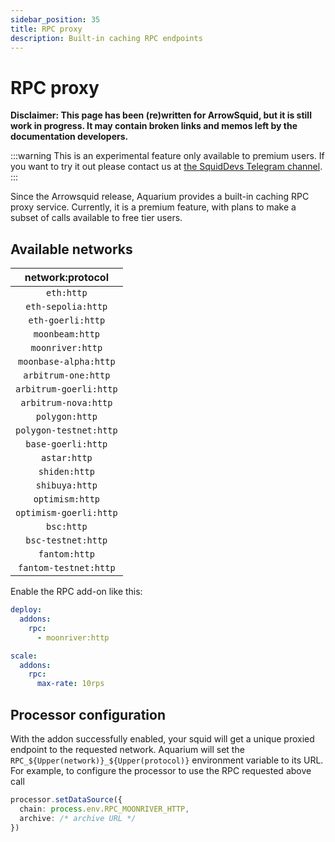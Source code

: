 ```yaml
---
sidebar_position: 35
title: RPC proxy
description: Built-in caching RPC endpoints
---
```


# RPC proxy

**Disclaimer: This page has been (re)written for ArrowSquid, but it is still work in progress. It may contain broken links and memos left by the documentation developers.**

:::warning
This is an experimental feature only available to premium users. If you want to try it out please contact us at [the SquidDevs Telegram channel](https://t.me/HydraDevs).
:::

Since the Arrowsquid release, Aquarium provides a built-in caching RPC proxy service. Currently, it is a premium feature, with plans to make a subset of calls available to free tier users.

## Available networks

| network:protocol                     |
|:------------------------------------:|
| `eth:http`                           | 
| `eth-sepolia:http`                   |          
|  `eth-goerli:http`                |
|  `moonbeam:http`                  |
|  `moonriver:http`                 |
|  `moonbase-alpha:http`            |
|  `arbitrum-one:http`              |
|  `arbitrum-goerli:http`           |
|  `arbitrum-nova:http`             |
|  `polygon:http`                   |
|  `polygon-testnet:http`           |
|  `base-goerli:http`               |
|  `astar:http`                     |
|  `shiden:http`                    |
|  `shibuya:http`                   |
|  `optimism:http`                  |
|  `optimism-goerli:http`           |
|  `bsc:http`                       |
|  `bsc-testnet:http`               |
|  `fantom:http`                    |
|  `fantom-testnet:http`            |
  
Enable the RPC add-on like this:
```yaml
deploy:
  addons:
    rpc:
      - moonriver:http

scale:
  addons:
    rpc:
      max-rate: 10rps
```

## Processor configuration

With the addon successfully enabled, your squid will get a unique proxied endpoint to the requested network. Aquarium will set the `RPC_${Upper(network)}_${Upper(protocol)}` environment variable to its URL. For example, to configure the processor to use the RPC requested above call
```ts
processor.setDataSource({
  chain: process.env.RPC_MOONRIVER_HTTP,
  archive: /* archive URL */
})
```
